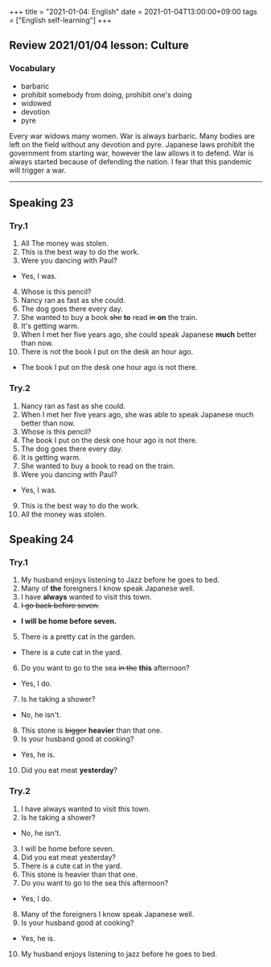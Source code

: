 +++
title =  "2021-01-04: English"
date = 2021-01-04T13:00:00+09:00
tags = ["English self-learning"]
+++
## Review 2021/01/04 lesson: Culture

### Vocabulary

* barbaric
* prohibit somebody from doing, prohibit one's doing
* widowed
* devotion
* pyre

Every war widows many women. War is always barbaric.
Many bodies are left on the field without any devotion and pyre.
Japanese laws prohibit the government from starting war, 
however the law allows it to defend.
War is always started because of defending the nation.
I fear that this pandemic will trigger a war.

- - -

## Speaking 23

### Try.1

1. All The money was stolen.
2. This is the best way to do the work.
3. Were you dancing with Paul?
  - Yes, I was.
4. Whose is this pencil?
5. Nancy ran as fast as she could.
6. The dog goes there every day.
7. She wanted to buy a book ~~she~~ **to** read ~~in~~ **on** the train.
8. It's getting warm.
9. When I met her five years ago, she could speak Japanese **much** better than now.
10. There is not the book I put on the desk an hour ago.
  - The book I put on the desk one hour ago is not there.


### Try.2

1. Nancy ran as fast as she could.
2. When I met her five years ago, she was able to speak Japanese much better than now.
3. Whose is this pencil?
4. The book I put on the desk one hour ago is not there.
5. The dog goes there every day.
6. It is getting warm.
7. She wanted to buy a book to read on the train.
8. Were you dancing with Paul?
  - Yes, I was.
9. This is the best way to do the work.
10. All the money was stolen.

## Speaking 24

### Try.1

1. My husband enjoys listening to Jazz before he goes to bed.
2. Many of **the** foreigners I know speak Japanese well.
3. I have **always** wanted to visit this town.
4. ~~I go back before seven.~~
  - **I will be home before seven.**
5. There is a pretty cat in the garden.
  - There is a cute cat in the yard.
6. Do you want to go to the sea ~~in the~~ **this** afternoon?
  - Yes, I do.
7. Is he taking a shower?
  - No, he isn't.
8. This stone is ~~bigger~~ **heavier** than that one.
9. Is your husband good at cooking?
  - Yes, he is.
10. Did you eat meat **yesterday**?

### Try.2

1. I have always wanted to visit this town.
2. Is he taking a shower?
  - No, he isn't.
3. I will be home before seven.
4. Did you eat meat yesterday?
5. There is a cute cat in the yard.
6. This stone is heavier than that one.
7. Do you want to go to the sea this afternoon?
  - Yes, I do.
8. Many of the foreigners I know speak Japanese well.
9. Is your husband good at cooking?
  - Yes, he is.
10. My husband enjoys listening to jazz before he goes to bed.
